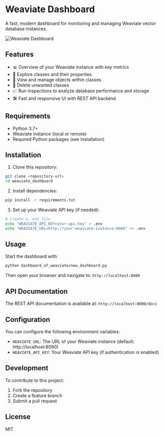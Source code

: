 # Weaviate Dashboard

A fast, modern dashboard for monitoring and managing Weaviate vector database instances.

![Weaviate Dashboard](https://raw.githubusercontent.com/weaviate/weaviate-logo/main/Weaviate-Horizontal-Logo-Blue-RGB.svg)

## Features

- 📊 Overview of your Weaviate instance with key metrics
- 🔎 Explore classes and their properties
- 📝 View and manage objects within classes
- 🧹 Delete unwanted classes
- 📈 Run inspections to analyze database performance and storage
- 🛠️ Fast and responsive UI with REST API backend

## Requirements

- Python 3.7+
- Weaviate instance (local or remote)
- Required Python packages (see Installation)

## Installation

1. Clone this repository:
```bash
git clone <repository-url>
cd weaviate_dashboard
```

2. Install dependencies:
```bash
pip install -r requirements.txt
```

3. Set up your Weaviate API key (if needed):
```bash
# Create a .env file
echo "WEAVIATE_API_KEY=your-api-key" > .env
echo "WEAVIATE_URL=http://your-weaviate-instance:8080" >> .env
```

## Usage

Start the dashboard with:

```bash
python dashboard_of_weaviate/new_dashboard.py
```

Then open your browser and navigate to: `http://localhost:8000`

## API Documentation

The REST API documentation is available at: `http://localhost:8000/docs`

## Configuration

You can configure the following environment variables:

- `WEAVIATE_URL`: The URL of your Weaviate instance (default: http://localhost:8090)
- `WEAVIATE_API_KEY`: Your Weaviate API key (if authentication is enabled)

## Development

To contribute to this project:

1. Fork the repository
2. Create a feature branch
3. Submit a pull request

## License

MIT 